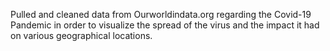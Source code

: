 Pulled and cleaned data from Ourworldindata.org regarding the Covid-19 Pandemic in order to visualize the spread of the virus and the impact it had on various geographical locations. 
